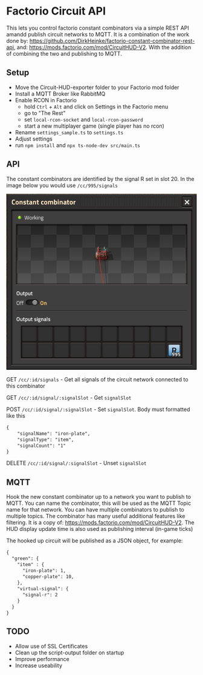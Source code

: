 # Factorio Circuit API

This lets you control factorio constant combinators via a simple REST API amandd publish circuit networks to MQTT.
It is a combination of the work done by: https://github.com/DirkHeinke/factorio-constant-combinator-rest-api,
and: https://mods.factorio.com/mod/CircuitHUD-V2. With the addition of combining the two and publishing to MQTT.

## Setup

- Move the Circuit-HUD-exporter folder to your Factorio mod folder
- Install a MQTT Broker like RabbitMQ
- Enable RCON in Factorio
  - hold `Ctrl` + `Alt` and click on Settings in the Factorio menu
  - go to "The Rest"
  - set `local-rcon-socket` and `local-rcon-password`
  - start a new multiplayer game (single player has no rcon)
- Rename `settings_sample.ts` to `settings.ts`
- Adjust settings
- run `npm install` and `npx ts-node-dev src/main.ts `

## API

The constant combinators are identified by the signal R set in slot 20. In the image below you would use `/cc/995/signals`

![Constant Combinator with id R01](/doc/img/cc_r01.png)

GET `/cc/:id/signals` - Get all signals of the circuit network connected to this combinator

GET `/cc/:id/signal/:signalSlot` - Get `signalSlot`

POST `/cc/:id/signal/:signalSlot` - Set `signalSlot`. Body must formatted like this

```
{
    "signalName": "iron-plate",
    "signalType": "item",
    "signalCount": "1"
}
```

DELETE `/cc/:id/signal/:signalSlot` - Unset `signalSlot`

## MQTT

Hook the new constant combinator up to a network you want to publish to MQTT. You can name the combinator, this will be used as the MQTT Topic name for that network. You can have multiple combinators to publish to multiple topics. The combinator has many useful additional features like filtering. It is a copy of: https://mods.factorio.com/mod/CircuitHUD-V2.
The HUD display update time is also used as publishing interval (in-game ticks)

The hooked up circuit will be published as a JSON object, for example:

```
{
  "green": {
    "item" : {
      "iron-plate": 1,
      "copper-plate": 10,
    },
    "virtual-signal": {
      "signal-r": 2
    }
  }
}

```

## TODO

- Allow use of SSL Certificates
- Clean up the script-output folder on startup
- Improve performance
- Increase useability 
